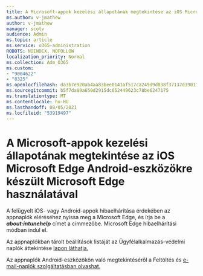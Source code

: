```yaml
---
title: A Microsoft-appok kezelési állapotának megtekintése az iOS Microsoft Edge Android-eszközökre készült Microsoft Edge használatával
ms.author: v-jmathew
author: v-jmathew
manager: scotv
audience: Admin
ms.topic: article
ms.service: o365-administration
ROBOTS: NOINDEX, NOFOLLOW
localization_priority: Normal
ms.collection: Adm_O365
ms.custom:
- "9004622"
- "8325"
ms.openlocfilehash: da3b7e920ab4aa83bee0141af517ca249d9d838f37137d3901f6841b98ba9aae
ms.sourcegitcommit: b5f7da89a650d2915dc652449623c78be6247175
ms.translationtype: MT
ms.contentlocale: hu-HU
ms.lasthandoff: 08/05/2021
ms.locfileid: "53919497"
---
```

# <a name="view-the-management-status-of-microsoft-apps-using-microsoft-edge-for-ios-or-android-devices"></a>A Microsoft-appok kezelési állapotának megtekintése az iOS Microsoft Edge Android-eszközökre készült Microsoft Edge használatával

A felügyelt iOS- vagy Android-appok hibaelhárítása érdekében az appnaplók eléréséhez nyissa meg a Microsoft Edge, és írja be a ***about:intunehelp*** címet a címmezőbe. Microsoft Edge hibaelhárítási módban indul el.

Az appnaplókban tárolt beállítások listáját az Ügyfélalkalmazás-védelmi naplók áttekintése [lapon láthatja.](https://go.microsoft.com/fwlink/?linkid=2141401)

Az appnaplók Android-eszközökön való megtekintéséről a Feltöltés és [e-mail-naplók szolgáltatásban olvashat.](https://go.microsoft.com/fwlink/?linkid=2141408)
